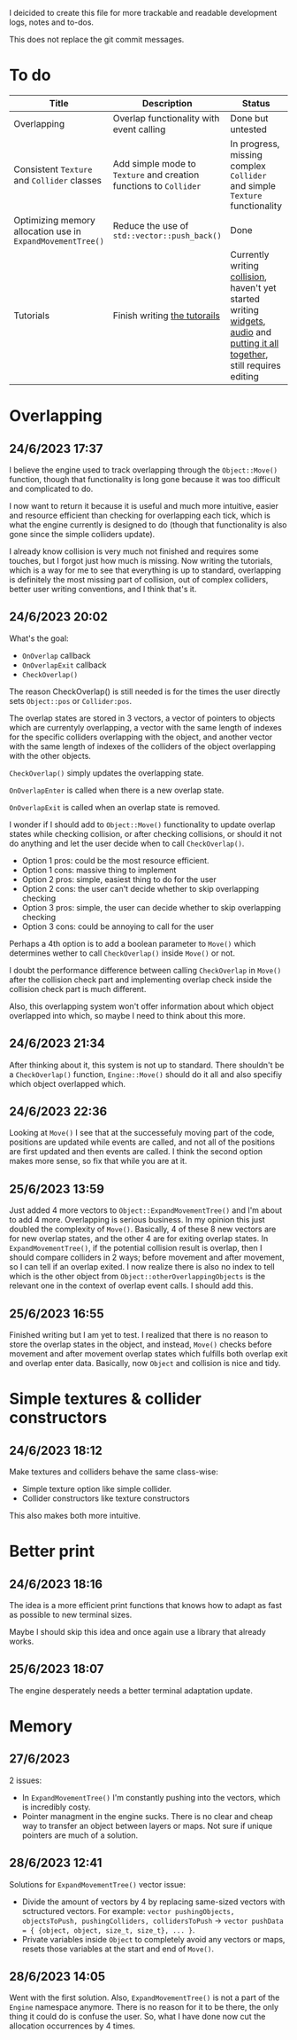 I deicided to create this file for more trackable and readable development logs, notes and to-dos.

This does not replace the git commit messages.

# To do

|Title|Description|Status|Original log|
|-|-|-|-|
|Overlapping|Overlap functionality with event calling|Done but untested|[Overlapping](#overlapping)|
|Consistent `Texture` and `Collider` classes|Add simple mode to `Texture` and creation functions to `Collider`|In progress, missing complex `Collider` and simple `Texture` functionality|[Simple textures & collider constructors](#simple-textures--collider-constructors)|
|Optimizing memory allocation use in `ExpandMovementTree()`|Reduce the use of `std::vector::push_back()`|Done|[Memory](#memory)|
|Tutorials|Finish writing [the tutorails](tutorials.md)|Currently writing [collision](tutorials.md/#collision), haven't yet started writing [widgets](tutorials.md/#widgets), [audio](tutorials.md/#audio) and [putting it all together](tutorials.md/#putting-it-all-together), still requires editing||

# Overlapping

## 24/6/2023 17:37

I believe the engine used to track overlapping through the `Object::Move()` function, though that functionality is long gone because it was too difficult and complicated to do.

I now want to return it because it is useful and much more intuitive, easier and resource efficient than checking for overlapping each tick, which is what the engine currently is designed to do (though that functionality is also gone since the simple colliders update).

I already know collision is very much not finished and requires some touches, but I forgot just how much is missing. Now writing the tutorials, which is a way for me to see that everything is up to standard, overlapping is definitely the most missing part of collision, out of complex colliders, better user writing conventions, and I think that's it.

## 24/6/2023 20:02

What's the goal:
- `OnOverlap` callback
- `OnOverlapExit` callback
- `CheckOverlap()`

The reason CheckOverlap() is still needed is for the times the user directly sets `Object::pos` or `Collider:pos`.

The overlap states are stored in 3 vectors, a vector of pointers to objects which are currentyly overlapping, a vector with the same length of indexes for the specific colliders overlapping with the object, and another vector with the same length of indexes of the colliders of the object overlapping with the other objects.

`CheckOverlap()` simply updates the overlapping state.

`OnOverlapEnter` is called when there is a new overlap state.

`OnOverlapExit` is called when an overlap state is removed.

I wonder if I should add to `Object::Move()` functionality to update overlap states while checking collision, or after checking collisions, or should it not do anything and let the user decide when to call `CheckOverlap()`.

- Option 1 pros: could be the most resource efficient.
- Option 1 cons: massive thing to implement
- Option 2 pros: simple, easiest thing to do for the user
- Option 2 cons: the user can't decide whether to skip overlapping checking
- Option 3 pros: simple, the user can decide whether to skip overlapping checking
- Option 3 cons: could be annoying to call for the user

Perhaps a 4th option is to add a boolean parameter to `Move()` which determines wether to call `CheckOverlap()` inside `Move()` or not.

I doubt the performance difference between calling `CheckOverlap` in `Move()` after the collision check part and implementing overlap check inside the collision check part is much different.

Also, this overlapping system won't offer information about which object overlapped into which, so maybe I need to think about this more.

## 24/6/2023 21:34

After thinking about it, this system is not up to standard. There shouldn't be a `CheckOverlap()` function, `Engine::Move()` should do it all and also specifiy which object overlapped which.

## 24/6/2023 22:36

Looking at `Move()` I see that at the successefuly moving part of the code, positions are updated while events are called, and not all of the positions are first updated and then events are called. I think the second option makes more sense, so fix that while you are at it. 

## 25/6/2023 13:59

Just added 4 more vectors to `Object::ExpandMovementTree()` and I'm about to add 4 more. Overlapping is serious business. In my opinion this just doubled the complexity of `Move()`. Basically, 4 of these 8 new vectors are for new overlap states, and the other 4 are for exiting overlap states. In `ExpandMovementTree()`, if the potential collision result is overlap, then I should compare colliders in 2 ways; before movement and after movement, so I can tell if an overlap exited. I now realize there is also no index to tell which is the other object from `Object::otherOverlappingObjects` is the relevant one in the context of overlap event calls. I should add this.

## 25/6/2023 16:55

Finished writing but I am yet to test. I realized that there is no reason to store the overlap states in the object, and instead, `Move()` checks before movement and after movement overlap states which fulfills both overlap exit and overlap enter data. Basically, now `Object` and collision is nice and tidy.

# Simple textures & collider constructors

## 24/6/2023 18:12

Make textures and colliders behave the same class-wise:
- Simple texture option like simple collider.
- Collider constructors like texture constructors

This also makes both more intuitive.

# Better print

## 24/6/2023 18:16

The idea is a more efficient print functions that knows how to adapt as fast as possible to new terminal sizes.

Maybe I should skip this idea and once again use a library that already works.

## 25/6/2023 18:07

The engine desperately needs a better terminal adaptation update.

# Memory

## 27/6/2023

2 issues:
- In `ExpandMovementTree()` I'm constantly pushing into the vectors, which is incredibly costy.
- Pointer managment in the engine sucks. There is no clear and cheap way to transfer an object between layers or maps. Not sure if unique pointers are much of a solution.

## 28/6/2023 12:41

Solutions for `ExpandMovementTree()` vector issue:
- Divide the amount of vectors by 4 by replacing same-sized vectors with sctructured vectors. For example: `vector pushingObjects, objectsToPush, pushingColliders, collidersToPush` -> `vector pushData = { {object, object, size_t, size_t}, ... }`.
- Private variables inside `Object` to completely avoid any vectors or maps, resets those variables at the start and end of `Move()`.

## 28/6/2023 14:05

Went with the first solution. Also, `ExpandMovementTree()` is not a part of the `Engine` namespace anymore. There is no reason for it to be there, the only thing it could do is confuse the user. So, what I have done now cut the allocation occurrences by 4 times.